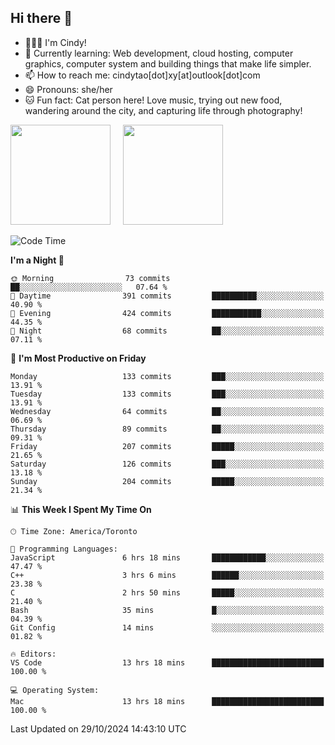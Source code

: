 ## Hi there 👋

<!--
**xinyue296/xinyue296** is a ✨ _special_ ✨ repository because its `README.md` (this file) appears on your GitHub profile.

Here are some ideas to get you started:

- 🔭 I’m currently working on ...
- 🌱 I’m currently learning ...
- 👯 I’m looking to collaborate on ...
- 🤔 I’m looking for help with ...
- 💬 Ask me about ...
- 📫 How to reach me: ...
- 😄 Pronouns: ...
- ⚡ Fun fact: ...
-->
- 👩🏻‍💻 I'm Cindy!
- 🌱 Currently learning: Web development, cloud hosting, computer graphics, computer system and building things that make life simpler.
- 📫 How to reach me: cindytao[dot]xy[at]outlook[dot]com
- 😄 Pronouns: she/her
- 🐱 Fun fact: Cat person here! Love music, trying out new food, wandering around the city, and capturing life through photography!

<!--Github Status: start-->
<div align="left">
  <img height="160em" src="https://github-readme-stats-topaz-two-25.vercel.app/api?username=xinyue296&theme=react&show_icons=true&count_private=true&include_orgs=true&hide=contribs,issues" />
    &nbsp;&nbsp;&nbsp;
  <img height="160em" src="https://github-readme-stats-cindy-taos-projects.vercel.app/api/top-langs/?username=xinyue296&theme=react&count_private=true&include_orgs=true&layout=compact" />
</div>
<!-- Github Status: end-->

<!--START_SECTION:waka-->
![Code Time](http://img.shields.io/badge/Code%20Time-149%20hrs%2054%20mins-blue)

**I'm a Night 🦉** 

```text
🌞 Morning                73 commits          ██░░░░░░░░░░░░░░░░░░░░░░░   07.64 % 
🌆 Daytime                391 commits         ██████████░░░░░░░░░░░░░░░   40.90 % 
🌃 Evening                424 commits         ███████████░░░░░░░░░░░░░░   44.35 % 
🌙 Night                  68 commits          ██░░░░░░░░░░░░░░░░░░░░░░░   07.11 % 
```
📅 **I'm Most Productive on Friday** 

```text
Monday                   133 commits         ███░░░░░░░░░░░░░░░░░░░░░░   13.91 % 
Tuesday                  133 commits         ███░░░░░░░░░░░░░░░░░░░░░░   13.91 % 
Wednesday                64 commits          ██░░░░░░░░░░░░░░░░░░░░░░░   06.69 % 
Thursday                 89 commits          ██░░░░░░░░░░░░░░░░░░░░░░░   09.31 % 
Friday                   207 commits         █████░░░░░░░░░░░░░░░░░░░░   21.65 % 
Saturday                 126 commits         ███░░░░░░░░░░░░░░░░░░░░░░   13.18 % 
Sunday                   204 commits         █████░░░░░░░░░░░░░░░░░░░░   21.34 % 
```


📊 **This Week I Spent My Time On** 

```text
🕑︎ Time Zone: America/Toronto

💬 Programming Languages: 
JavaScript               6 hrs 18 mins       ████████████░░░░░░░░░░░░░   47.47 % 
C++                      3 hrs 6 mins        ██████░░░░░░░░░░░░░░░░░░░   23.38 % 
C                        2 hrs 50 mins       █████░░░░░░░░░░░░░░░░░░░░   21.40 % 
Bash                     35 mins             █░░░░░░░░░░░░░░░░░░░░░░░░   04.39 % 
Git Config               14 mins             ░░░░░░░░░░░░░░░░░░░░░░░░░   01.82 % 

🔥 Editors: 
VS Code                  13 hrs 18 mins      █████████████████████████   100.00 % 

💻 Operating System: 
Mac                      13 hrs 18 mins      █████████████████████████   100.00 % 
```


 Last Updated on 29/10/2024 14:43:10 UTC
<!--END_SECTION:waka-->
